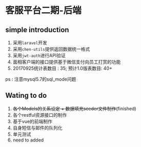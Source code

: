 # 客服平台二期-后端

## simple introduction
1. 采用`laravel`开发
2. 采用`chen-utils`提供返回数据统一格式
3. 采用`jwt-auth`进行API验证 
4. 面相客户端的接口提供基于微信支付向员工打赏的功能
5. 20170925统计表数目 : 35; 预计1.0版表数目: 40+

ps : 注意mysql5.7的sql_mode问题
## Wating to do
1. ~~各个Models的关系设定 + 数据填充seeder文件制作~~(finished)
2. 各个restful资源接口的制作
3. 基于vue的前端制作
4. 自身短信与邮件的队列化
5. 单元测试
6. need to added